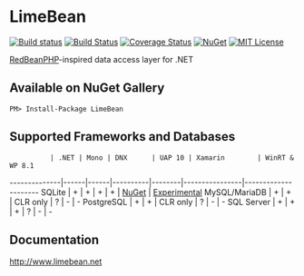 # LimeBean

[![Build status](https://ci.appveyor.com/api/projects/status/180ivmx0773blh4f/branch/master?svg=true)](https://ci.appveyor.com/project/AlekseyMartynov/limebean/branch/master)
[![Build Status](https://travis-ci.org/AlekseyMartynov/LimeBean.svg?branch=master)](https://travis-ci.org/AlekseyMartynov/LimeBean)
[![Coverage Status](https://coveralls.io/repos/AlekseyMartynov/LimeBean/badge.svg?branch=master&service=github)](https://coveralls.io/github/AlekseyMartynov/LimeBean?branch=master)
[![NuGet](https://img.shields.io/nuget/v/LimeBean.svg)](https://www.nuget.org/packages/LimeBean)
[![MIT License](https://img.shields.io/github/license/alekseymartynov/limebean.svg)](https://raw.githubusercontent.com/AlekseyMartynov/LimeBean/master/LICENSE.txt)

[RedBeanPHP](http://redbeanphp.com/)-inspired data access layer for .NET

## Available on NuGet Gallery

    PM> Install-Package LimeBean

## Supported Frameworks and Databases

              | .NET | Mono | DNX      | UAP 10 | Xamarin        | WinRT & WP 8.1
--------------|------|------|----------|--------|----------------|---------------------
SQLite        | +    | +    | +        | +      | [NuGet][nuxam] | [Experimental][pcl]
MySQL/MariaDB | +    | +    | CLR only | ?      | -              | -
PostgreSQL    | +    | +    | CLR only | ?      | -              | -
SQL Server    | +    | +    | +        | ?      | -              | -

## Documentation

http://www.limebean.net

[nuxam]: https://www.nuget.org/packages/LimeBean.Xamarin
[pcl]: https://github.com/AlekseyMartynov/LimeBean/tree/master/LimeBean.Pcl
